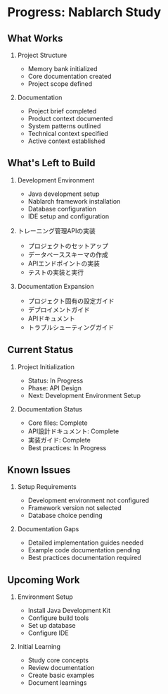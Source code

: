 # Progress: Nablarch Study

## What Works
1. Project Structure
   - Memory bank initialized
   - Core documentation created
   - Project scope defined

2. Documentation
   - Project brief completed
   - Product context documented
   - System patterns outlined
   - Technical context specified
   - Active context established

## What's Left to Build
1. Development Environment
   - Java development setup
   - Nablarch framework installation
   - Database configuration
   - IDE setup and configuration

2. トレーニング管理APIの実装
   - プロジェクトのセットアップ
   - データベーススキーマの作成
   - APIエンドポイントの実装
   - テストの実装と実行

3. Documentation Expansion
   - プロジェクト固有の設定ガイド
   - デプロイメントガイド
   - APIドキュメント
   - トラブルシューティングガイド

## Current Status
1. Project Initialization
   - Status: In Progress
   - Phase: API Design
   - Next: Development Environment Setup

2. Documentation Status
   - Core files: Complete
   - API設計ドキュメント: Complete
   - 実装ガイド: Complete
   - Best practices: In Progress

## Known Issues
1. Setup Requirements
   - Development environment not configured
   - Framework version not selected
   - Database choice pending

2. Documentation Gaps
   - Detailed implementation guides needed
   - Example code documentation pending
   - Best practices documentation required

## Upcoming Work
1. Environment Setup
   - Install Java Development Kit
   - Configure build tools
   - Set up database
   - Configure IDE

2. Initial Learning
   - Study core concepts
   - Review documentation
   - Create basic examples
   - Document learnings
